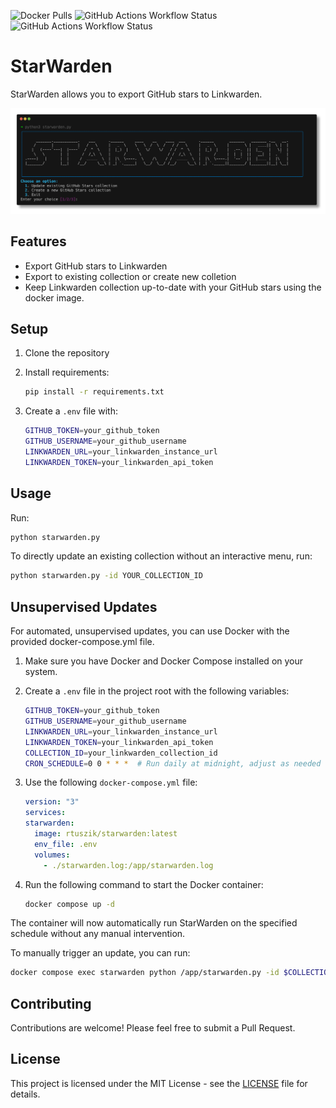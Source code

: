 ![Docker Pulls](https://img.shields.io/docker/pulls/rtuszik/starwarden) ![GitHub Actions Workflow Status](https://img.shields.io/github/actions/workflow/status/rtuszik/starwarden/docker.yml) ![GitHub Actions Workflow Status](https://img.shields.io/github/actions/workflow/status/rtuszik/starwarden/lint.yml)

# StarWarden

StarWarden allows you to export GitHub stars to Linkwarden.

![screenshot](https://github.com/rtuszik/starwarden/blob/main/assets/screenshot.png?raw=true)

## Features

- Export GitHub stars to Linkwarden
- Export to existing collection or create new colletion
- Keep Linkwarden collection up-to-date with your GitHub stars using the docker image.

## Setup

1. Clone the repository
2. Install requirements:

   ```bash
   pip install -r requirements.txt
   ```

3. Create a `.env` file with:

   ```bash
   GITHUB_TOKEN=your_github_token
   GITHUB_USERNAME=your_github_username
   LINKWARDEN_URL=your_linkwarden_instance_url
   LINKWARDEN_TOKEN=your_linkwarden_api_token
   ```

## Usage

Run:

```bash
python starwarden.py
```

To directly update an existing collection without an interactive menu, run:

```bash
python starwarden.py -id YOUR_COLLECTION_ID
```

## Unsupervised Updates

For automated, unsupervised updates, you can use Docker with the provided docker-compose.yml file.

1. Make sure you have Docker and Docker Compose installed on your system.

2. Create a `.env` file in the project root with the following variables:

   ```bash
   GITHUB_TOKEN=your_github_token
   GITHUB_USERNAME=your_github_username
   LINKWARDEN_URL=your_linkwarden_instance_url
   LINKWARDEN_TOKEN=your_linkwarden_api_token
   COLLECTION_ID=your_linkwarden_collection_id
   CRON_SCHEDULE=0 0 * * *  # Run daily at midnight, adjust as needed
   ```

3. Use the following `docker-compose.yml` file:

   ```yaml
   version: "3"
   services:
   starwarden:
     image: rtuszik/starwarden:latest
     env_file: .env
     volumes:
       - ./starwarden.log:/app/starwarden.log
   ```

4. Run the following command to start the Docker container:

   ```bash
   docker compose up -d
   ```

The container will now automatically run StarWarden on the specified schedule without any manual intervention.

To manually trigger an update, you can run:

```bash
docker compose exec starwarden python /app/starwarden.py -id $COLLECTION_ID
```

## Contributing

Contributions are welcome! Please feel free to submit a Pull Request.

## License

This project is licensed under the MIT License - see the [LICENSE](LICENSE) file for details.
